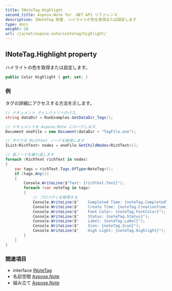 ```yaml
---
title: INoteTag.Highlight
second_title: Aspose.Note for .NET API リファレンス
description: INoteTag 財産. ハイライトの色を取得または設定します
type: docs
weight: 20
url: /ja/net/aspose.note/inotetag/highlight/
---
```

## INoteTag.Highlight property

ハイライトの色を取得または設定します。

```csharp
public Color Highlight { get; set; }
```

### 例

タグの詳細にアクセスする方法を示します。

```csharp
// ドキュメント ディレクトリへのパス。
string dataDir = RunExamples.GetDataDir_Tags();

// ドキュメントを Aspose.Note にロードします。
Document oneFile = new Document(dataDir + "TagFile.one");

// すべての RichText ノードを取得します
IList<RichText> nodes = oneFile.GetChildNodes<RichText>();

// 各ノードを繰り返します
foreach (RichText richText in nodes)
{
    var tags = richText.Tags.OfType<NoteTag>();
    if (tags.Any())
    {
        Console.WriteLine($"Text: {richText.Text}");
        foreach (var noteTag in tags)
        {
            // プロパティを取得する
            Console.WriteLine($"    Completed Time: {noteTag.CompletedTime}");
            Console.WriteLine($"    Create Time: {noteTag.CreationTime}");
            Console.WriteLine($"    Font Color: {noteTag.FontColor}");
            Console.WriteLine($"    Status: {noteTag.Status}");
            Console.WriteLine($"    Label: {noteTag.Label}");
            Console.WriteLine($"    Icon: {noteTag.Icon}");
            Console.WriteLine($"    High Light: {noteTag.Highlight}");
        }
    }
}
```

### 関連項目

* interface [INoteTag](../)
* 名前空間 [Aspose.Note](../../inotetag/)
* 組み立て [Aspose.Note](../../../)



